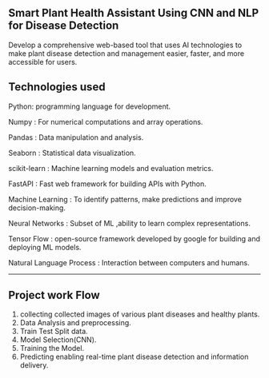 Smart Plant Health Assistant Using CNN and NLP for Disease Detection
--------------------------------------------------------------------

Develop a comprehensive web-based tool that uses AI technologies to make plant disease detection and management easier, faster, and more accessible for users.



Technologies used
-----------------
Python: programming language for development.

Numpy : For numerical computations and array operations.

Pandas : Data manipulation and analysis.

Seaborn : Statistical data visualization.

scikit-learn : Machine learning models and evaluation metrics.

FastAPI : Fast web framework for building APIs with Python.

Machine Learning : To identify patterns, make predictions and improve decision-making.

Neural Networks : Subset of ML ,ability to learn complex representations.

Tensor Flow : open-source framework developed by google for building and deploying ML models.

Natural Language Process : Interaction between computers and humans.

---------------------------------------------------------------------------

Project work Flow
-----------------
1. collecting collected images of various plant diseases and healthy plants.
2. Data Analysis and preprocessing.
3. Train Test Split data.
4. Model Selection(CNN).
5. Training the Model.
6. Predicting enabling real-time plant disease detection and information delivery.


